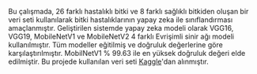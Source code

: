 Bu çalışmada, 26 farklı hastalıklı bitki ve 8 farklı sağlıklı bitkiden oluşan bir veri seti kullanılarak bitki hastalıklarının yapay zeka ile sınıflandırması amaçlanmıştır. Geliştirilen sistemde yapay zeka modeli olarak VGG16, VGG19, MobileNetV1 ve MobileNetV2 4 farklı Evrişimli sinir ağı modeli kullanılmıştır. Tüm modeller eğitilmiş ve doğruluk değerlerine göre karşılaştırılmıştır. MobilNetV1 % 99.63 ile en yüksek doğruluk değeri elde edilmiştir. 
Bu projede kullanılan veri seti [Kaggle](https://www.kaggle.com/datasets/vipoooool/new-plant-diseases-dataset)'dan alınmıştır.
